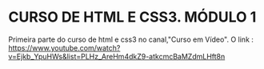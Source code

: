# CURSO DE HTML E CSS3. MÓDULO 1

Primeira parte do curso de html e css3 no canal,"Curso em Vídeo". O link : https://www.youtube.com/watch?v=Ejkb_YpuHWs&list=PLHz_AreHm4dkZ9-atkcmcBaMZdmLHft8n
